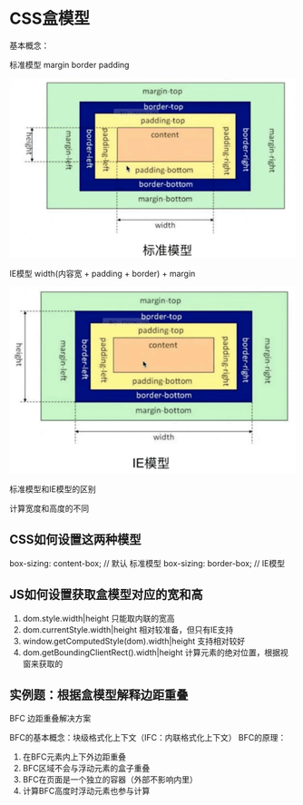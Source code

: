 # CSS盒模型

基本概念：

标准模型 margin border padding

<img src="./标准盒模型.png" />

IE模型 width(内容宽 + padding + border) + margin

<img src="./IE盒模型.png" />

标准模型和IE模型的区别

计算宽度和高度的不同

## CSS如何设置这两种模型

box-sizing: content-box; // 默认 标准模型
box-sizing: border-box; // IE模型

## JS如何设置获取盒模型对应的宽和高

1. dom.style.width|height 只能取内联的宽高
2. dom.currentStyle.width|height  相对较准备，但只有IE支持
3. window.getComputedStyle(dom).width|height 支持相对较好
4. dom.getBoundingClientRect().width|height 计算元素的绝对位置，根据视窗来获取的

## 实例题：根据盒模型解释边距重叠


BFC 边距重叠解决方案

BFC的基本概念：块级格式化上下文（IFC：内联格式化上下文）
BFC的原理：
1. 在BFC元素内上下外边距重叠
2. BFC区域不会与浮动元素的盒子重叠
3. BFC在页面是一个独立的容器（外部不影响内里）
4. 计算BFC高度时浮动元素也参与计算

